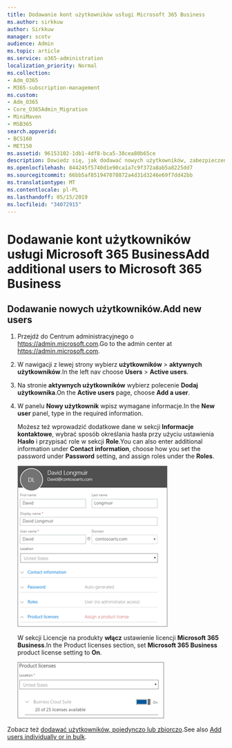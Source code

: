 ```yaml
---
title: Dodawanie kont użytkowników usługi Microsoft 365 Business
ms.author: sirkkuw
author: Sirkkuw
manager: scotv
audience: Admin
ms.topic: article
ms.service: o365-administration
localization_priority: Normal
ms.collection:
- Adm_O365
- M365-subscription-management
ms.custom:
- Adm_O365
- Core_O365Admin_Migration
- MiniMaven
- MSB365
search.appverid:
- BCS160
- MET150
ms.assetid: 96153102-1db1-4df8-bca5-38cea80b65ce
description: Dowiedz się, jak dodawać nowych użytkowników, zabezpieczenia ich urządzeń i przypisać role w Microsoft 365 Business.
ms.openlocfilehash: 844245f5740d1e90ca1a7c9f372a8ab5a8225dd7
ms.sourcegitcommit: 66bb5af851947078872a4d31d3246e69f7dd42bb
ms.translationtype: MT
ms.contentlocale: pl-PL
ms.lasthandoff: 05/15/2019
ms.locfileid: "34072915"
---
```

# <a name="add-additional-users-to-microsoft-365-business"></a><span data-ttu-id="4f5aa-103">Dodawanie kont użytkowników usługi Microsoft 365 Business</span><span class="sxs-lookup"><span data-stu-id="4f5aa-103">Add additional users to Microsoft 365 Business</span></span>

## <a name="add-new-users"></a><span data-ttu-id="4f5aa-104">Dodawanie nowych użytkowników.</span><span class="sxs-lookup"><span data-stu-id="4f5aa-104">Add new users</span></span>

1. <span data-ttu-id="4f5aa-105">Przejdź do Centrum administracyjnego o <a href="https://go.microsoft.com/fwlink/p/?linkid=837890" target="_blank">https://admin.microsoft.com</a>.</span><span class="sxs-lookup"><span data-stu-id="4f5aa-105">Go to the admin center at <a href="https://go.microsoft.com/fwlink/p/?linkid=837890" target="_blank">https://admin.microsoft.com</a>.</span></span> 
2. <span data-ttu-id="4f5aa-106">W nawigacji z lewej strony wybierz **użytkowników** \> **aktywnych użytkowników**.</span><span class="sxs-lookup"><span data-stu-id="4f5aa-106">In the left nav choose **Users** \> **Active users**.</span></span>
1. <span data-ttu-id="4f5aa-107">Na stronie **aktywnych użytkowników** wybierz polecenie **Dodaj użytkownika**.</span><span class="sxs-lookup"><span data-stu-id="4f5aa-107">On the **Active users** page, choose **Add a user**.</span></span>
 4. <span data-ttu-id="4f5aa-108">W panelu **Nowy użytkownik** wpisz wymagane informacje.</span><span class="sxs-lookup"><span data-stu-id="4f5aa-108">In the **New user** panel, type in the required information.</span></span> 
  
    <span data-ttu-id="4f5aa-109">Możesz też wprowadzić dodatkowe dane w sekcji **Informacje kontaktowe**, wybrać sposób określania hasła przy użyciu ustawienia **Hasło** i przypisać role w sekcji **Role**.</span><span class="sxs-lookup"><span data-stu-id="4f5aa-109">You can also enter additional information under **Contact information**, choose how you set the password under **Password** setting, and assign roles under the **Roles**.</span></span>
      
    ![Enter user information in the New user card](media/f04d39ca-48be-4868-8330-8552a4754c8b.png)
      
    <span data-ttu-id="4f5aa-111">W sekcji Licencje na produkty **włącz** ustawienie licencji **Microsoft 365 Business**.</span><span class="sxs-lookup"><span data-stu-id="4f5aa-111">In the Product licenses section, set **Microsoft 365 Business** product license setting to **On**.</span></span>
      
    ![Set the license setting to On position](media/7404f7f7-93bc-44a3-9ffb-4208b5b17402.png)
  
<span data-ttu-id="4f5aa-113">Zobacz też [dodawać użytkowników, pojedynczo lub zbiorczo](https://docs.microsoft.com/office365/admin/add-users/add-users).</span><span class="sxs-lookup"><span data-stu-id="4f5aa-113">See also [Add users individually or in bulk](https://docs.microsoft.com/office365/admin/add-users/add-users).</span></span>
  
